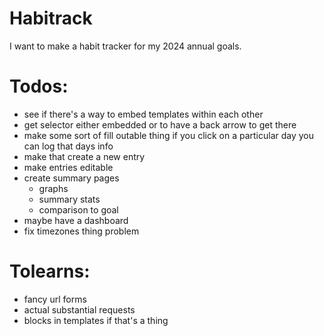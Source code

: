 # Habitrack
I want to make a habit tracker for my 2024 annual goals.

# Todos:
- see if there's a way to embed templates within each other
- get selector either embedded or to have a back arrow to get there
- make some sort of fill outable thing if you click on a particular day you can log that days info
- make that create a new entry
- make entries editable
- create summary pages
  - graphs
  - summary stats
  - comparison to goal
- maybe have a dashboard
- fix timezones thing problem

# Tolearns:
- fancy url forms
- actual substantial requests 
- blocks in templates if that's a thing